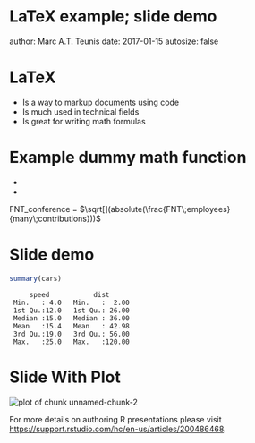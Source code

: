 LaTeX example; slide demo
========================================================
author: Marc A.T. Teunis 
date: 2017-01-15
autosize: false


LaTeX
========================================================

- Is a way to markup documents using code
- Is much used in technical fields
- Is great for writing math formulas

Example dummy math function
========================================================

*
*

FNT_conference = $\sqrt[](absolute(\frac{FNT\;employees}
{many\;contributions}))$

Slide demo
========================================================

```r
summary(cars)
```

```
     speed           dist       
 Min.   : 4.0   Min.   :  2.00  
 1st Qu.:12.0   1st Qu.: 26.00  
 Median :15.0   Median : 36.00  
 Mean   :15.4   Mean   : 42.98  
 3rd Qu.:19.0   3rd Qu.: 56.00  
 Max.   :25.0   Max.   :120.00  
```

Slide With Plot
========================================================

![plot of chunk unnamed-chunk-2](example_LaTeX_example-figure/unnamed-chunk-2-1.png)

For more details on authoring R presentations please visit <https://support.rstudio.com/hc/en-us/articles/200486468>.
